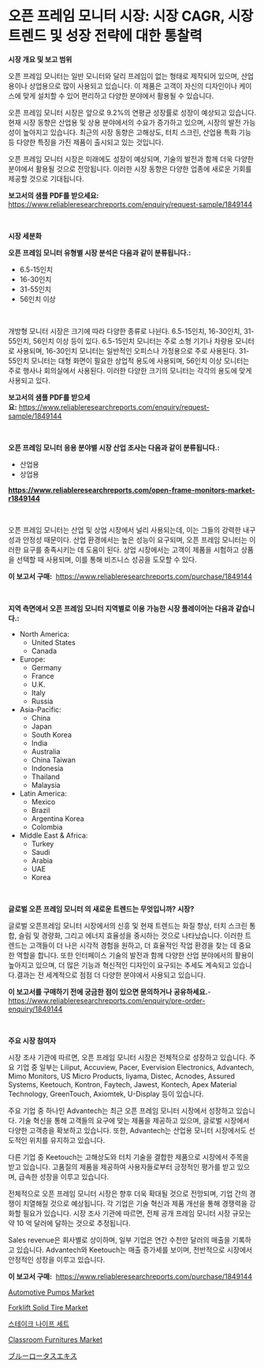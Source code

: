 <p><h1>오픈 프레임 모니터 시장: 시장 CAGR, 시장 트렌드 및 성장 전략에 대한 통찰력</h1></p><p><strong>시장 개요 및 보고 범위</strong></p>
<p><p>오픈 프레임 모니터는 일반 모니터와 달리 프레임이 없는 형태로 제작되어 있으며, 산업용이나 상업용으로 많이 사용되고 있습니다. 이 제품은 고객이 자신의 디자인이나 케이스에 맞게 설치할 수 있어 편리하고 다양한 분야에서 활용될 수 있습니다.</p><p>오픈 프레임 모니터 시장은 앞으로 9.2%의 연평균 성장률로 성장이 예상되고 있습니다. 현재 시장 동향은 산업용 및 상용 분야에서의 수요가 증가하고 있으며, 시장의 발전 가능성이 높아지고 있습니다. 최근의 시장 동향은 고해상도, 터치 스크린, 산업용 특화 기능 등 다양한 특징을 가진 제품이 출시되고 있는 것입니다.</p><p>오픈 프레임 모니터 시장은 미래에도 성장이 예상되며, 기술의 발전과 함께 더욱 다양한 분야에서 활용될 것으로 전망됩니다. 이러한 시장 동향은 다양한 업종에 새로운 기회를 제공할 것으로 기대됩니다.</p></p>
<p><strong>보고서의 샘플 PDF를 받으세요:</strong> <a href="https://www.reliableresearchreports.com/enquiry/request-sample/1849144">https://www.reliableresearchreports.com/enquiry/request-sample/1849144</a></p>
<p>&nbsp;</p>
<p><strong>시장 세분화</strong></p>
<p><strong>오픈 프레임 모니터 유형별 시장 분석은 다음과 같이 분류됩니다.:</strong></p>
<p><ul><li>6.5-15인치</li><li>16-30인치</li><li>31-55인치</li><li>56인치 이상</li></ul></p>
<p>&nbsp;</p>
<p><p>개방형 모니터 시장은 크기에 따라 다양한 종류로 나뉜다. 6.5-15인치, 16-30인치, 31-55인치, 56인치 이상 등이 있다. 6.5-15인치 모니터는 주로 소형 기기나 차량용 모니터로 사용되며, 16-30인치 모니터는 일반적인 오피스나 가정용으로 주로 사용된다. 31-55인치 모니터는 대형 화면이 필요한 상업적 용도에 사용되며, 56인치 이상 모니터는 주로 행사나 회의실에서 사용된다. 이러한 다양한 크기의 모니터는 각각의 용도에 맞게 사용되고 있다.</p></p>
<p><strong>보고서의 샘플 PDF를 받으세요:</strong>&nbsp;<a href="https://www.reliableresearchreports.com/enquiry/request-sample/1849144">https://www.reliableresearchreports.com/enquiry/request-sample/1849144</a></p>
<p>&nbsp;</p>
<p><strong> 오픈 프레임 모니터 응용 분야별 시장 산업 조사는 다음과 같이 분류됩니다.:</strong></p>
<p><ul><li>산업용</li><li>상업용</li></ul></p>
<p><strong><a href="https://www.reliableresearchreports.com/open-frame-monitors-market-r1849144">https://www.reliableresearchreports.com/open-frame-monitors-market-r1849144</a></strong></p>
<p>&nbsp;</p>
<p><p>오픈 프레임 모니터는 산업 및 상업 시장에서 널리 사용되는데, 이는 그들의 강력한 내구성과 안정성 때문이다. 산업 환경에서는 높은 성능이 요구되며, 오픈 프레임 모니터는 이러한 요구를 충족시키는 데 도움이 된다. 상업 시장에서는 고객이 제품을 시험하고 상품을 선택할 때 사용되며, 이를 통해 비즈니스 성공을 도모할 수 있다.</p></p>
<p><strong>이 보고서 구매:</strong>&nbsp; <a href="https://www.reliableresearchreports.com/purchase/1849144">https://www.reliableresearchreports.com/purchase/1849144</a></p>
<p>&nbsp;</p>
<p><strong>지역 측면에서 오픈 프레임 모니터 지역별로 이용 가능한 시장 플레이어는 다음과 같습니다.:</strong></p>
<p><ul>
    <li>
        North America:
        <ul>
            <li>United States</li>
            <li>Canada</li>
        </ul>
    </li>
    <li>
        Europe:
        <ul>
            <li>Germany</li>
            <li>France</li>
            <li>U.K.</li>
            <li>Italy</li>
            <li>Russia</li>
        </ul>
    </li>
    <li>
        Asia-Pacific:
        <ul>
            <li>China</li>
            <li>Japan</li>
            <li>South Korea</li>
            <li>India</li>
            <li>Australia</li>
            <li>China Taiwan</li>
            <li>Indonesia</li>
            <li>Thailand</li>
            <li>Malaysia</li>
        </ul>
    </li>
    <li>
        Latin America:
        <ul>
            <li>Mexico</li>
            <li>Brazil</li>
            <li>Argentina Korea</li>
            <li>Colombia</li>
        </ul>
    </li>
    <li>
        Middle East & Africa:
        <ul>
            <li>Turkey</li>
            <li>Saudi</li>
            <li>Arabia</li>
            <li>UAE</li>
            <li>Korea</li>
        </ul>
    </li>
    </ul></p>
<p>&nbsp;</p>
<p><strong>글로벌 오픈 프레임 모니터 의 새로운 트렌드는 무엇입니까? 시장?</strong></p>
<p><p>글로벌 오픈프레임 모니터 시장에서의 신흥 및 현재 트렌드는 화질 향상, 터치 스크린 통합, 슬림 및 경량화, 그리고 에너지 효율성을 중시하는 것으로 나타났습니다. 이러한 트렌드는 고객들이 더 나은 시각적 경험을 원하고, 더 효율적인 작업 환경을 찾는 데 중요한 역할을 합니다. 또한 인터페이스 기술의 발전과 함께 다양한 산업 분야에서의 활용이 높아지고 있으며, 더 많은 기능과 혁신적인 디자인이 요구되는 추세도 계속되고 있습니다.결과는 전 세계적으로 점점 더 다양한 분야에서 사용되고 있습니다.</p></p>
<p><strong>이 보고서를 구매하기 전에 궁금한 점이 있으면 문의하거나 공유하세요.</strong>- <a href="https://www.reliableresearchreports.com/enquiry/pre-order-enquiry/1849144">https://www.reliableresearchreports.com/enquiry/pre-order-enquiry/1849144</a></p>
<p>&nbsp;</p>
<p><strong>주요 시장 참여자</strong></p>
<p><p>시장 조사 기관에 따르면, 오픈 프레임 모니터 시장은 전체적으로 성장하고 있습니다. 주요 기업 중 일부는 Liliput, Accuview, Pacer, Evervision Electronics, Advantech, Mimo Monitors, US Micro Products, Iiyama, Distec, Acnodes, Assured Systems, Keetouch, Kontron, Faytech, Jawest, Kontech, Apex Material Technology, GreenTouch, Axiomtek, U-Display 등이 있습니다.</p><p>주요 기업 중 하나인 Advantech는 최근 오픈 프레임 모니터 시장에서 성장하고 있습니다. 기술 혁신을 통해 고객들의 요구에 맞는 제품을 제공하고 있으며, 글로벌 시장에서 다양한 고객층을 확보하고 있습니다. 또한, Advantech는 산업용 모니터 시장에서도 선도적인 위치를 유지하고 있습니다.</p><p>다른 기업 중 Keetouch는 고해상도와 터치 기술을 결합한 제품으로 시장에서 주목을 받고 있습니다. 고품질의 제품을 제공하여 사용자들로부터 긍정적인 평가를 받고 있으며, 급속한 성장을 이루고 있습니다.</p><p>전체적으로 오픈 프레임 모니터 시장은 향후 더욱 확대될 것으로 전망되며, 기업 간의 경쟁이 치열해질 것으로 예상됩니다. 각 기업은 기술 혁신과 제품 개선을 통해 경쟁력을 강화할 필요가 있습니다. 시장 조사 기관에 따르면, 전체 공개 프레임 모니터 시장 규모는 약 10 억 달러에 달하는 것으로 추정됩니다.</p><p>Sales revenue은 회사별로 상이하며, 일부 기업은 연간 수천만 달러의 매출을 기록하고 있습니다. Advantech와 Keetouch는 매출 증가세를 보이며, 전반적으로 시장에서 안정적인 성장을 이루고 있습니다.</p></p>
<p><strong>이 보고서 구매:</strong>&nbsp;&nbsp;<a href="https://www.reliableresearchreports.com/purchase/1849144">https://www.reliableresearchreports.com/purchase/1849144</a></p>
<p><p><a href="https://github.com/kosella/Market-Research-Report-List-3/blob/main/automotive-pumps-market.md">Automotive Pumps Market</a></p><p><a href="https://github.com/nathandecarvalho/Market-Research-Report-List-3/blob/main/forklift-solid-tire-market.md">Forklift Solid Tire Market</a></p><p><a href="https://github.com/JackieFauhey9089475/Market-Research-Report-List-1/blob/main/720914767084.md">스테이크 나이프 세트</a></p><p><a href="https://issuu.com/reportprime-2/docs/classroom-furnitures-market-size-2030.pptx">Classroom Furnitures Market</a></p><p><a href="https://github.com/Fatimaklein1/Market-Research-Report-List-1/blob/main/654816469484.md">ブルーロータスエキス</a></p></p>